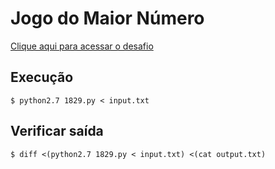 # Jogo do Maior Número
[Clique aqui para acessar o desafio](https://www.urionlinejudge.com.br/judge/pt/problems/view/1829)

## Execução
```
$ python2.7 1829.py < input.txt
```

## Verificar saída
```
$ diff <(python2.7 1829.py < input.txt) <(cat output.txt)
```